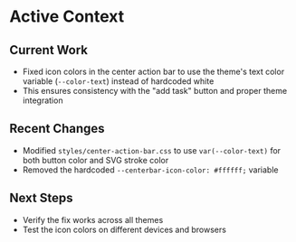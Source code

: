 # Active Context

## Current Work
- Fixed icon colors in the center action bar to use the theme's text color variable (`--color-text`) instead of hardcoded white
- This ensures consistency with the "add task" button and proper theme integration

## Recent Changes
- Modified `styles/center-action-bar.css` to use `var(--color-text)` for both button color and SVG stroke color
- Removed the hardcoded `--centerbar-icon-color: #ffffff;` variable

## Next Steps
- Verify the fix works across all themes
- Test the icon colors on different devices and browsers
